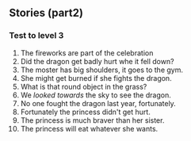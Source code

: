 ## Stories (part2)

### Test to level 3

1. The fireworks are part of the celebration
2. Did the dragon get badly hurt whe it fell down?
3. The moster has big shoulders, it goes to the gym.
4. She might get burned if she fights the dragon.
5. What is that round object in the grass?
6. We *looked towards* the sky to see the dragon.
7. No one fought the dragon last year, fortunately.
8. Fortunately the princess didn't get hurt.
9. The princess is much braver than her sister.
10. The princess will eat whatever she wants.
